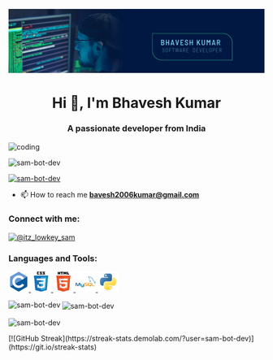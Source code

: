 ![logo](https://github.com/Sam-bot-dev/Sam-bot-dev/blob/main/Blue%20And%20Green%20Professional%20Technology%20LinkedIn%20Banner_20241020_003215_0000.png)
<h1 align="center">Hi 👋, I'm Bhavesh Kumar</h1>
<h3 align="center">A passionate developer from India</h3>
<img align="center" alt="coding" width="400" src="https://i.pinimg.com/originals/41/7e/be/417ebee986aec41629278b1e04cfbfe9.gif">
<p align="left"> <img src="https://komarev.com/ghpvc/?username=sam-bot-dev&label=Profile%20views&color=0e75b6&style=flat" alt="sam-bot-dev" /> </p>

<p align="left"> <a href="https://github.com/ryo-ma/github-profile-trophy"><img src="https://github-profile-trophy.vercel.app/?username=sam-bot-dev" alt="sam-bot-dev" /></a> </p>

- 📫 How to reach me **bavesh2006kumar@gmail.com**

<h3 align="left">Connect with me:</h3>
<p align="left">
<a href="https://instagram.com/@itz_lowkey_sam" target="blank"><img align="center" src="https://raw.githubusercontent.com/rahuldkjain/github-profile-readme-generator/master/src/images/icons/Social/instagram.svg" alt="@itz_lowkey_sam" height="30" width="40" /></a>
</p>

<h3 align="left">Languages and Tools:</h3>
<p align="left"> <a href="https://www.cprogramming.com/" target="_blank" rel="noreferrer"> <img src="https://raw.githubusercontent.com/devicons/devicon/master/icons/c/c-original.svg" alt="c" width="40" height="40"/> </a> <a href="https://www.w3schools.com/css/" target="_blank" rel="noreferrer"> <img src="https://raw.githubusercontent.com/devicons/devicon/master/icons/css3/css3-original-wordmark.svg" alt="css3" width="40" height="40"/> </a> <a href="https://www.w3.org/html/" target="_blank" rel="noreferrer"> <img src="https://raw.githubusercontent.com/devicons/devicon/master/icons/html5/html5-original-wordmark.svg" alt="html5" width="40" height="40"/> </a> <a href="https://www.mysql.com/" target="_blank" rel="noreferrer"> <img src="https://raw.githubusercontent.com/devicons/devicon/master/icons/mysql/mysql-original-wordmark.svg" alt="mysql" width="40" height="40"/> </a> <a href="https://www.python.org" target="_blank" rel="noreferrer"> <img src="https://raw.githubusercontent.com/devicons/devicon/master/icons/python/python-original.svg" alt="python" width="40" height="40"/> </a> </p>

<p><img align="left" src="https://github-readme-stats.vercel.app/api/top-langs?username=sam-bot-dev&show_icons=true&locale=en&layout=compact" alt="sam-bot-dev" /></p>

<p>&nbsp;<img align="center" src="https://github-readme-stats.vercel.app/api?username=sam-bot-dev&show_icons=true&locale=en" alt="sam-bot-dev" /></p>

<p><img align="center" src="https://github-readme-streak-stats.herokuapp.com/?user=sam-bot-dev&" alt="sam-bot-dev" /></p>
[![GitHub Streak](https://streak-stats.demolab.com/?user=sam-bot-dev)](https://git.io/streak-stats)

